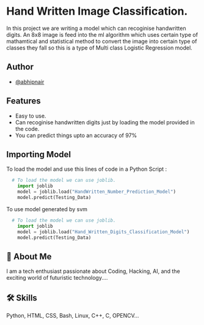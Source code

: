 
# Hand Written Image Classification.

In this project we are writing a model which can recoginise handwritten digits. An 8x8 image is feed into the ml algorithm which uses certain type of mathamtical and statistical method to convert the image into certain type of classes they fall so this is a type of Multi class Logistic Regression model. 




## Author

- [@abhipnair](https://github.com/abhipnair)


## Features

- Easy to use.
- Can recoginise handwritten digits just by loading the model provided in the code.
- You can predict things upto an accuracy of 97%


## Importing Model


To load the model and use this lines of code in a Python Script :

```python
  # To load the model we can use joblib.
    import joblib
    model = joblib.load("HandWritten_Number_Prediction_Model")
    model.predict(Testing_Data) 
```


To use model generated by svm
```python
  # To load the model we can use joblib.
    import joblib
    model = joblib.load("Hand_Written_Digits_Classification_Model")
    model.predict(Testing_Data) 
```




## 🚀 About Me
I am a tech enthusiast passionate about Coding, Hacking, AI, and the exciting world of futuristic technology....


## 🛠 Skills
Python, HTML, CSS, Bash, Linux, C++, C, OPENCV...
